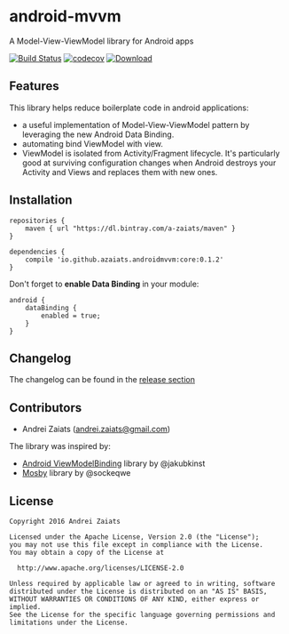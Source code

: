 # android-mvvm
A Model-View-ViewModel library for Android apps

[![Build Status](https://travis-ci.org/A-Zaiats/android-mvvm.svg?branch=v0.2)](https://travis-ci.org/A-Zaiats/android-mvvm)
[![codecov](https://codecov.io/gh/A-Zaiats/android-mvvm/coverage.svg)](https://codecov.io/gh/A-Zaiats/android-mvvm)
[ ![Download](https://api.bintray.com/packages/a-zaiats/maven/io.github.azaiats.androidmvvm%3Acore/images/download.svg) ](https://bintray.com/a-zaiats/maven/io.github.azaiats.androidmvvm%3Acore/_latestVersion)

## Features
This library helps reduce boilerplate code in android applications:
- a useful implementation of Model-View-ViewModel pattern by leveraging the new Android Data Binding.
- automating bind ViewModel with view.
- ViewModel is isolated from Activity/Fragment lifecycle. It's particularly good at surviving configuration changes when Android destroys your Activity and Views and replaces them with new ones.

## Installation

    repositories {
        maven { url "https://dl.bintray.com/a-zaiats/maven" }
    }

    dependencies {
        compile 'io.github.azaiats.androidmvvm:core:0.1.2'
    }

Don't forget to **enable Data Binding** in your module:

    android {
        dataBinding {
            enabled = true;
        }
    }


## Changelog
The changelog can be found in the [release section](https://github.com/A-Zaiats/android-mvvm/releases)

## Contributors
- Andrei Zaiats (andrei.zaiats@gmail.com)

The library was inspired by:
- [Android ViewModelBinding](https://github.com/jakubkinst/Android-ViewModelBinding) library by @jakubkinst
- [Mosby](https://github.com/sockeqwe/mosby) library by @sockeqwe

## License
    Copyright 2016 Andrei Zaiats

    Licensed under the Apache License, Version 2.0 (the "License");
    you may not use this file except in compliance with the License.
    You may obtain a copy of the License at

      http://www.apache.org/licenses/LICENSE-2.0

    Unless required by applicable law or agreed to in writing, software
    distributed under the License is distributed on an "AS IS" BASIS,
    WITHOUT WARRANTIES OR CONDITIONS OF ANY KIND, either express or implied.
    See the License for the specific language governing permissions and
    limitations under the License.
